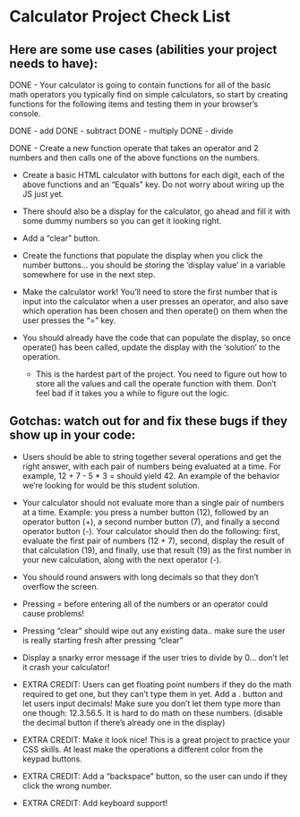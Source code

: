 # Calculator Project Check List

## Here are some use cases (abilities your project needs to have):

DONE - Your calculator is going to contain functions for all of the basic math operators you typically find on simple calculators, so start by creating functions for the following items and testing them in your browser’s console.

DONE - add
DONE - subtract
DONE - multiply
DONE - divide

DONE - Create a new function operate that takes an operator and 2 numbers and then calls one of the above functions on the numbers.

- Create a basic HTML calculator with buttons for each digit, each of the above functions and an “Equals” key.
  Do not worry about wiring up the JS just yet.
- There should also be a display for the calculator, go ahead and fill it with some dummy numbers so you can get it looking right.
- Add a “clear” button.

- Create the functions that populate the display when you click the number buttons… you should be storing the ‘display value’ in a variable somewhere for use in the next step.

- Make the calculator work! You’ll need to store the first number that is input into the calculator when a user presses an operator, and also save which operation has been chosen and then operate() on them when the user presses the “=” key.

- You should already have the code that can populate the display, so once operate() has been called, update the display with the ‘solution’ to the operation.
  - This is the hardest part of the project. You need to figure out how to store all the values and call the operate function with them. Don’t feel bad if it takes you a while to figure out the logic.

## Gotchas: watch out for and fix these bugs if they show up in your code:

- Users should be able to string together several operations and get the right answer, with each pair of numbers being evaluated at a time. For example, 12 + 7 - 5 \* 3 = should yield 42. An example of the behavior we’re looking for would be this student solution.

- Your calculator should not evaluate more than a single pair of numbers at a time. Example: you press a number button (12), followed by an operator button (+), a second number button (7), and finally a second operator button (-). Your calculator should then do the following: first, evaluate the first pair of numbers (12 + 7), second, display the result of that calculation (19), and finally, use that result (19) as the first number in your new calculation, along with the next operator (-).

- You should round answers with long decimals so that they don’t overflow the screen.
- Pressing = before entering all of the numbers or an operator could cause problems!
- Pressing “clear” should wipe out any existing data.. make sure the user is really starting fresh after pressing “clear”
- Display a snarky error message if the user tries to divide by 0… don’t let it crash your calculator!
- EXTRA CREDIT: Users can get floating point numbers if they do the math required to get one, but they can’t type them in yet. Add a . button and let users input decimals! Make sure you don’t let them type more than one though: 12.3.56.5. It is hard to do math on these numbers. (disable the decimal button if there’s already one in the display)
- EXTRA CREDIT: Make it look nice! This is a great project to practice your CSS skills. At least make the operations a different color from the keypad buttons.
- EXTRA CREDIT: Add a “backspace” button, so the user can undo if they click the wrong number.
- EXTRA CREDIT: Add keyboard support!
